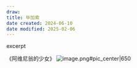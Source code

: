 ```yaml
---
draw:
title: 毕加索
date created: 2024-06-10
date modified: 2025-02-06
---
```


excerpt

<!-- more -->

《阿维尼翁的少女》
![image.png#pic_center|650](https://imagehosting4picgo.oss-cn-beijing.aliyuncs.com/imagehosting/fix-dir%2Fpicgo%2Fpicgo-clipboard-images%2F2024%2F06%2F10%2F23-37-29-9c16c521c5604fd35b110249554f238d-20240610233728-826131.png)
